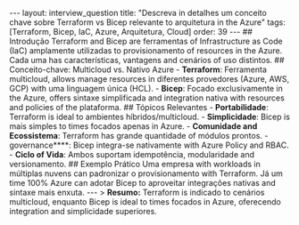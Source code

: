 --- layout: interview_question title: "Descreva in detalhes um conceito chave sobre Terraform vs Bicep relevante to arquitetura in the Azure" tags: [Terraform, Bicep, IaC, Azure, Arquitetura, Cloud] order: 39 --- ## Introdução Terraform and Bicep are ferramentas of Infrastructure as Code (IaC) amplamente utilizadas to provisionamento of resources in the Azure. Cada uma has características, vantagens and cenários of uso distintos. ## Conceito-chave: Multicloud vs. Nativo Azure - **Terraform**: Ferramenta multicloud, allows manage resources in diferentes provedores (Azure, AWS, GCP) with uma linguagem única (HCL). - **Bicep**: Focado exclusivamente in the Azure, offers sintaxe simplificada and integration nativa with resources and policies of the plataforma. ## Tópicos Relevantes - **Portabilidade**: Terraform is ideal to ambientes híbridos/multicloud. - **Simplicidade**: Bicep is mais simples to times focados apenas in Azure. - **Comunidade and Ecossistema**: Terraform has grande quantidade of módulos prontos. - governance****: Bicep integra-se nativamente with Azure Policy and RBAC. - **Ciclo of Vida**: Ambos suportam idempotência, modularidade and versionamento. ## Exemplo Prático Uma empresa with workloads in múltiplas nuvens can padronizar o provisionamento with Terraform. Já um time 100% Azure can adotar Bicep to aproveitar integrações nativas and sintaxe mais enxuta. --- > **Resumo:** Terraform is indicado to cenários multicloud, enquanto Bicep is ideal to times focados in Azure, oferecendo integration and simplicidade superiores.